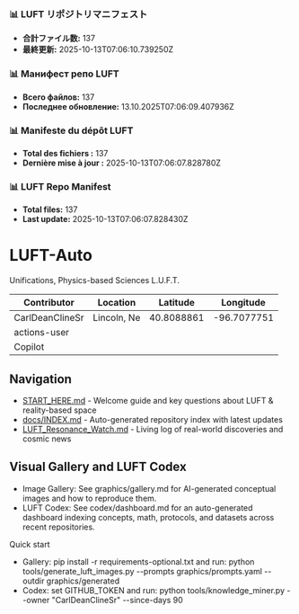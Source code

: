 <!-- LUFT_MANIFEST_JA START -->
### 📊 LUFT リポジトリマニフェスト

- **合計ファイル数:** 137
- **最終更新:** 2025-10-13T07:06:10.739250Z
<!-- LUFT_MANIFEST_JA END -->

<!-- LUFT_MANIFEST_RU START -->
### 📊 Манифест репо LUFT

- **Всего файлов:** 137
- **Последнее обновление:** 13.10.2025T07:06:09.407936Z
<!-- LUFT_MANIFEST_RU END -->

<!-- LUFT_MANIFEST_FR START -->
### 📊 Manifeste du dépôt LUFT

- **Total des fichiers :** 137
- **Dernière mise à jour :** 2025-10-13T07:06:07.828780Z
<!-- LUFT_MANIFEST_FR END -->

<!-- LUFT_MANIFEST_EN START -->
### 📊 LUFT Repo Manifest

- **Total files:** 137
- **Last update:** 2025-10-13T07:06:07.828430Z

<!-- LUFT_MANIFEST_EN END -->

# LUFT-Auto
Unifications, Physics-based Sciences L.U.F.T.

<!-- LUFT_CONTRIBUTOR_MAP START -->
| Contributor | Location | Latitude | Longitude |
|-------------|----------|----------|-----------|
| CarlDeanClineSr | Lincoln, Ne | 40.8088861 | -96.7077751 |
| actions-user |  |  |  |
| Copilot |  |  |  |

<!-- LUFT_CONTRIBUTOR_MAP END -->

## Navigation

- [START_HERE.md](START_HERE.md) - Welcome guide and key questions about LUFT & reality-based space
- [docs/INDEX.md](docs/INDEX.md) - Auto-generated repository index with latest updates
- [LUFT_Resonance_Watch.md](LUFT_Resonance_Watch.md) - Living log of real-world discoveries and cosmic news

## Visual Gallery and LUFT Codex

- Image Gallery: See graphics/gallery.md for AI-generated conceptual images and how to reproduce them.
- LUFT Codex: See codex/dashboard.md for an auto-generated dashboard indexing concepts, math, protocols, and datasets across recent repositories.

Quick start
- Gallery: pip install -r requirements-optional.txt and run: python tools/generate_luft_images.py --prompts graphics/prompts.yaml --outdir graphics/generated
- Codex: set GITHUB_TOKEN and run: python tools/knowledge_miner.py --owner "CarlDeanClineSr" --since-days 90
